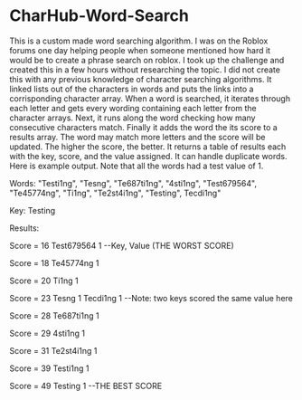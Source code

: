 # CharHub-Word-Search
This is a custom made word searching algorithm. I was on the Roblox forums one day helping people when someone mentioned how hard it would be to create a phrase search on roblox. I took up the challenge and created this in a few hours without researching the topic. I did not create this with any previous knowledge of character searching algorithms. It linked lists out of the characters in words and puts the links into a corrisponding character array. When a word is searched, it iterates through each letter and gets every wording containing each letter from the character arrays. Next, it runs along the word checking how many consecutive characters match. Finally it adds the word the its score to a results array. The word may match more letters and the score will be updated. The higher the score, the better. It returns a table of results each with the key, score, and the value assigned. It can handle duplicate words. Here is example output. Note that all the words had a test value of 1.

Words: "Testi1ng", "Tesng", "Te687ti1ng", "4sti1ng", "Test679564", "Te45774ng", "Ti1ng", "Te2st4i1ng", "Testing", Tecdi1ng"

Key: Testing

Results:

Score = 16
Test679564 1 --Key, Value (THE WORST SCORE)
 
Score = 18
Te45774ng 1
 
Score = 20
Ti1ng 1
 
Score = 23
Tesng 1
Tecdi1ng 1 --Note: two keys scored the same value here
 
Score = 28
Te687ti1ng 1
 
Score = 29
4sti1ng 1
 
Score = 31
Te2st4i1ng 1
 
Score = 39
Testi1ng 1
 
Score = 49
Testing 1 --THE BEST SCORE
